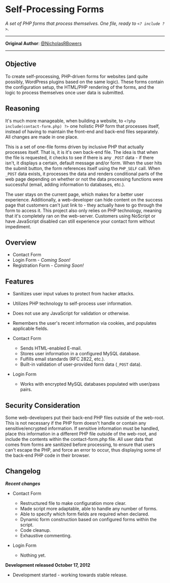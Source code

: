 Self-Processing Forms
=====================
*A set of PHP forms that process themselves. One file, ready to `<? include ?>`.*

---------------------------------------------------------------------------

**Original Author**: [@NicholasRBowers](http://twitter.com/NicholasRBowers)

---------------------------------------------------------------------------

Objective
---------
To create self-processing, PHP-driven forms for websites (and quite possibly, WordPress plugins based on the same logic).  These forms contain the configuration setup, the HTML/PHP rendering of the forms, and the logic to process themselves once user data is submitted.

Reasoning
---------
It's much more manageable, when building a website, to `<?php include(contact-form.php) ?>` one holistic PHP form that processes itself, instead of having to maintain the front-end and back-end files separately.  All changes are made in one place.

This is a set of one-file forms driven by inclusive PHP that actually processes itself.  That is, it is it's own back-end file.  The idea is that when the file is requested, it checks to see if there is any `_POST` data - if there isn't, it displays a certain, default message and/or form.  When the user hits the submit button, the form references itself using the `PHP_SELF` call.  When `_POST` data exists, it processes the data and renders conditional parts of the web page depending on whether or not the data processing functions were successful (email, adding information to databases, etc.).

The user stays on the current page, which makes for a better user experience.  Additionally, a web-developer can hide content on the success page that customers can't just link to - they actually have to go through the form to access it.  This project also only relies on PHP technology, meaning that it's completely ran on the web-server.  Customers using NoScript or have JavaScript disabled can still experience your contact form without impediment.

Overview
--------
* Contact Form
* Login Form - *Coming Soon!*
* Registration Form - *Coming Soon!*

Features
--------
* Sanitizes user input values to protect from hacker attacks.
* Utilizes PHP technology to self-process user information.
* Does not use any JavaScript for validation or otherwise.
* Remembers the user's recent information via cookies, and populates applicable fields.

* Contact Form  
    * Sends HTML-enabled E-mail.
    * Stores user information in a configured MySQL database.
    * Fulfills email standards (RFC 2822, etc.).
    * Built-in validation of user-provided form data (`_POST` data).

* Login Form  
    * Works with encrypted MySQL databases populated with user/pass pairs.

Security Consideration
----------------------
Some web-developers put their back-end PHP files outside of the web-root.  This is not necessary if the PHP form doesn't handle or contain any sensitive/encrypted information. If sensitive information must be handled, place this information in a different PHP file outside of the web-root, and include the contents within the contact-form.php file.  All user data that comes from forms are sanitized before processing, to ensure that users can't escape the PHP, and force an error to occur, thus displaying some of the back-end PHP code in their browser.

Changelog
---------
***Recent changes***
* Contact Form  
    * Restructured file to make configuration more clear.
    * Made script more adaptable, able to handle any number of forms.
    * Able to specify which form fields are required when declared.
    * Dynamic form construction based on configured forms within the script.
    * Code cleanup.
    * Exhaustive commenting.

* Login Form  
    * Nothing yet.

**Development released October 17, 2012**
* Development started - working towards stable release.